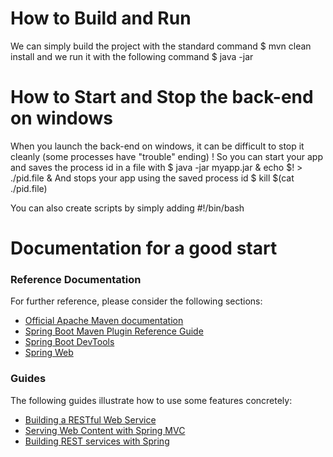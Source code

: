 # How to Build and Run

We can simply build the project with the standard command
	$ mvn clean install 
and we run it with the following command
	$ java -jar <artifact-name>

# How to Start and Stop the back-end on windows

When you launch the back-end on windows, it can be difficult to stop it cleanly (some processes have "trouble" ending) !
So you can start your app and saves the process id in a file with
	$ java -jar myapp.jar & echo $! > ./pid.file &
And stops your app using the saved process id
	$ kill $(cat ./pid.file)
	
You can also create scripts by simply adding #!/bin/bash

# Documentation for a good start

### Reference Documentation
For further reference, please consider the following sections:

* [Official Apache Maven documentation](https://maven.apache.org/guides/index.html)
* [Spring Boot Maven Plugin Reference Guide](https://docs.spring.io/spring-boot/docs/2.1.8.RELEASE/maven-plugin/)
* [Spring Boot DevTools](https://docs.spring.io/spring-boot/docs/2.1.8.RELEASE/reference/htmlsingle/#using-boot-devtools)
* [Spring Web](https://docs.spring.io/spring-boot/docs/2.1.8.RELEASE/reference/htmlsingle/#boot-features-developing-web-applications)

### Guides
The following guides illustrate how to use some features concretely:

* [Building a RESTful Web Service](https://spring.io/guides/gs/rest-service/)
* [Serving Web Content with Spring MVC](https://spring.io/guides/gs/serving-web-content/)
* [Building REST services with Spring](https://spring.io/guides/tutorials/bookmarks/)

